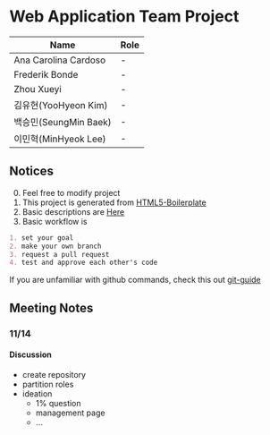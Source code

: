 # Web Application Team Project

| Name                  | Role |
|-----------------------|------|
| Ana Carolina Cardoso  | -    |
| Frederik Bonde            | -    |
| Zhou Xueyi        | -    |
| 김유현(YooHyeon Kim)  | -    |
| 백승민(SeungMin Baek) | -    |
| 이민혁(MinHyeok Lee)  | -    |

## Notices
0. Feel free to modify project
1. This project is generated from [HTML5-Boilerplate](https://github.com/h5bp/html5-boilerplate/blob/master/README.md)
2. Basic descriptions are [Here](/https://github.com/h5bp/html5-boilerplate/tree/master/src/doc)
3. Basic workflow is
```markdown
1. set your goal
2. make your own branch
3. request a pull request
4. test and approve each other's code
```
If you are unfamiliar with github commands, check this out [git-guide](https://rogerdudler.github.io/git-guide/)

## Meeting Notes
### 11/14
#### Discussion
- create repository
- partition roles
- ideation
    - 1% question
    - management page
    - ...
